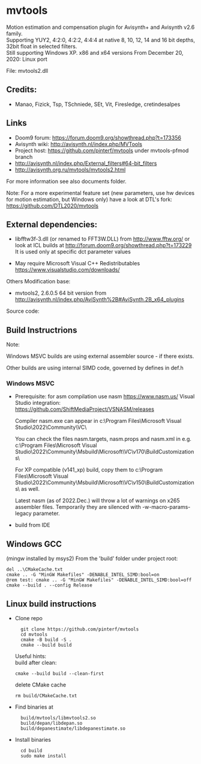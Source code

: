 # mvtools
Motion estimation and compensation plugin for Avisynth+ and Avisynth v2.6 family.\
Supporting YUY2, 4:2:0, 4:2:2, 4:4:4 at native 8, 10, 12, 14 and 16 bit depths, 32bit float in selected filters.\
Still supporting Windows XP.
x86 and x64 versions
From December 20, 2020: Linux port

File: mvtools2.dll

## Credits: 

- Manao, Fizick, Tsp, TSchniede, SEt, Vit, Firesledge, cretindesalpes 

## Links
- Doom9 forum: https://forum.doom9.org/showthread.php?t=173356
- Avisynth wiki: http://avisynth.nl/index.php/MVTools
- Project host: https://github.com/pinterf/mvtools under mvtools-pfmod branch
- http://avisynth.nl/index.php/External_filters#64-bit_filters 
- http://avisynth.org.ru/mvtools/mvtools2.html

For more information see also documents folder.

Note:
For a more experimental feature set (new parameters, use hw devices for motion estimation, but Windows only)
have a look at DTL's fork: https://github.com/DTL2020/mvtools

## External dependencies: 

- libfftw3f-3.dll (or renamed to FFT3W.DLL)
from http://www.fftw.org/ or look at ICL builds at http://forum.doom9.org/showthread.php?t=173229
  It is used only at specific dct parameter values
  
- May require Microsoft Visual C++ Redistributables https://www.visualstudio.com/downloads/
  

Others
Modification base:

- mvtools2, 2.6.0.5 64 bit version from
http://avisynth.nl/index.php/AviSynth%2B#AviSynth.2B_x64_plugins

Source code:

## Build Instructrions

Note:

Windows MSVC builds are using external assembler source - if there exists.

Other builds are using internal SIMD code, governed by defines in def.h

### Windows MSVC

- Prerequisite: for asm compilation use nasm https://www.nasm.us/ 
  Visual Studio integration: https://github.com/ShiftMediaProject/VSNASM/releases

  Compiler nasm.exe can appear in c:\Program Files\Microsoft Visual Studio\2022\Community\VC\

  You can check the files nasm.targets, nasm.props and nasm.xml in e.g. c:\Program Files\Microsoft Visual Studio\2022\Community\Msbuild\Microsoft\VC\v170\BuildCustomizations\

  For XP compatible (v141_xp) build, copy them to c:\Program Files\Microsoft Visual Studio\2022\Community\Msbuild\Microsoft\VC\v150\BuildCustomizations\ as well.
  
  Latest nasm (as of 2022.Dec.) will throw a lot of warnings on x265 assembler files. Temporarily they are silenced with -w-macro-params-legacy parameter.

* build from IDE

## Windows GCC
(mingw installed by msys2)
From the 'build' folder under project root:

    del ..\CMakeCache.txt
    cmake .. -G "MinGW Makefiles" -DENABLE_INTEL_SIMD:bool=on
    @rem test: cmake .. -G "MinGW Makefiles" -DENABLE_INTEL_SIMD:bool=off
    cmake --build . --config Release  

## Linux build instructions

* Clone repo

        git clone https://github.com/pinterf/mvtools
        cd mvtools
        cmake -B build -S .
        cmake --build build

  Useful hints:        
  build after clean:

      cmake --build build --clean-first

  delete CMake cache

      rm build/CMakeCache.txt

* Find binaries at

        build/mvtools/libmvtools2.so
        build/depan/libdepan.so
        build/depanestimate/libdepanestimate.so

* Install binaries

        cd build
        sudo make install
